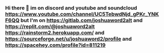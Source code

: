 ### Hi there 👋 im on discord and youtube and soundcloud https://www.youtube.com/channel/UC5TebwdNjd_gPKr_YNKF6QQ but I'm on https://gitlab.com/joshuaword2alt and https://replit.com/@joshuaword2alt https://rainstorm2.herokuapp.com/ and https://sourceforge.net/u/joshuaword2/profile and https://spacehey.com/profile?id=811219 

<!--
**joshuaword2alt/joshuaword2alt** is a ✨ _special_ ✨ repository because its `README.md` (this file) appears on your GitHub profile.

Here are some ideas to get you started: I WILL POST ON MY ALT THERES A STORIES IN WEB VERSION CHECK OUT


- my first start my first start its when i have an account i got flagged so i decided i have an alt so i will never do that again so here i found that - https://www.a1k0n.net/2011/07/20/donut-math.html and its cool then i found this in video https://youtu.be/SHhoFsgaWjA and check it out on archived-picture channel in discord also when it happend i stard it so the end and also i have this now https://desktop.github.com/ happy.
https://gitlab.com/joshuaword2alt
https://ffmpeg.org/pipermail/ffmpeg-user/2011-October/002877.html
https://www.image-line.com/fl-studio-learning/fl-studio-online-manual/html/plugins/ZGameEditor%20Visualizer.htm
https://avatars.githubusercontent.com/u/83602259?s=400&u=9f17ee2d5a87b43441d7563ef8765c409e3a7a28&v=4
https://gitter.im/websocat/Lobby
https://www.cubic.org/player/doc/
websdr.ewi.utwente.nl:8901
http://www.windows93.net/
https://www.virtualbox.org/
https://www.vmware.com/
https://youtube.com/channel/UCGJzLXjV8uiEjroVFK-Kt-Q
https://youtube.com/c/SiamAlamOfficial
https://reaperblog.net/2020/11/ffmpeg-for-reaper-users/
https://www.reaper.fm/
https://download.lenovo.com/bsco/index.html
https://www.heroku.com/java
https://rarevision.com/vhs-camcorder-app/
https://youtu.be/EYLtIrQRWoQ
https://archive.org/details/win98se_201607
https://winworldpc.com/product/windows-98/98-second-edition

https://customerconnect.vmware.com/manage-user-profile/personal

https://www.virtualbox.org/prefs








